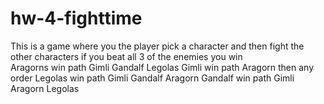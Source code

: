 # hw-4-fighttime
This is a game where you the player pick a character and then fight the other characters if you beat all 3 of the enemies you win  
Aragorns win path Gimli Gandalf Legolas
Gimli win path Aragorn then any order 
Legolas win path Gimli Gandalf Aragorn 
Gandalf win path Gimli Aragorn Legolas 
